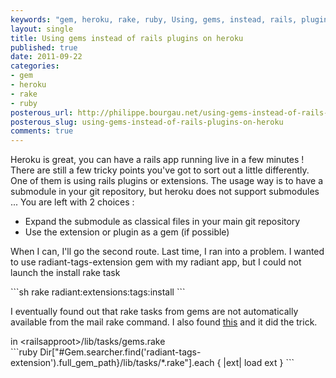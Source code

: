 ```yaml
---
keywords: "gem, heroku, rake, ruby, Using, gems, instead, rails, plugins"
layout: single
title: Using gems instead of rails plugins on heroku
published: true
date: 2011-09-22
categories:
- gem
- heroku
- rake
- ruby
posterous_url: http://philippe.bourgau.net/using-gems-instead-of-rails-plugins-on-heroku
posterous_slug: using-gems-instead-of-rails-plugins-on-heroku
comments: true
---
```

<p>Heroku is great, you can have a rails app running live in a few minutes ! There are still a few tricky points you've got to sort out a little differently. One of them is using rails plugins or extensions. The usage way is to have a submodule in your git repository, but heroku does not support submodules ... You are left with 2 choices :</p>
<ul>
<li>Expand the submodule as classical files in your main git repository</li>
<li>Use the extension or plugin as a gem (if possible)</li>
</ul>
<p>When I can, I'll go the second route. Last time, I ran into a problem. I wanted to use radiant-tags-extension gem with my radiant app, but I could not launch the install rake task<p />
```sh
rake radiant:extensions:tags:install
```
<p />I eventually found out that rake tasks from gems are not automatically available from the mail rake command. I also found <a href="http://ggr.com/how-to-include-a-gems-rake-tasks-in-your-rails-app.html">this</a> and it did the trick.</p>
<p>in &lt;railsapproot&gt;/lib/tasks/gems.rake<br />
```ruby
Dir["#Gem.searcher.find('radiant-tags-extension').full_gem_path}/lib/tasks/*.rake"].each { |ext| load ext }
```
</p>
